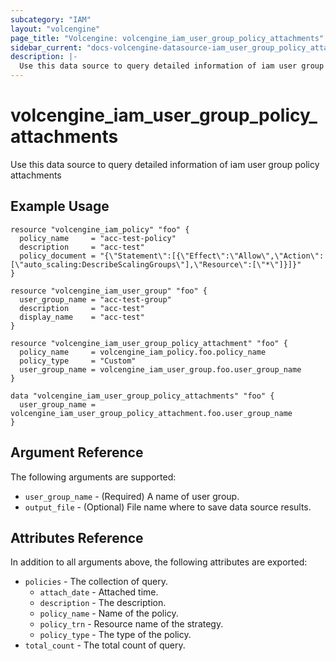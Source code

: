 ```yaml
---
subcategory: "IAM"
layout: "volcengine"
page_title: "Volcengine: volcengine_iam_user_group_policy_attachments"
sidebar_current: "docs-volcengine-datasource-iam_user_group_policy_attachments"
description: |-
  Use this data source to query detailed information of iam user group policy attachments
---
```

# volcengine_iam_user_group_policy_attachments
Use this data source to query detailed information of iam user group policy attachments
## Example Usage
```hcl
resource "volcengine_iam_policy" "foo" {
  policy_name     = "acc-test-policy"
  description     = "acc-test"
  policy_document = "{\"Statement\":[{\"Effect\":\"Allow\",\"Action\":[\"auto_scaling:DescribeScalingGroups\"],\"Resource\":[\"*\"]}]}"
}

resource "volcengine_iam_user_group" "foo" {
  user_group_name = "acc-test-group"
  description     = "acc-test"
  display_name    = "acc-test"
}

resource "volcengine_iam_user_group_policy_attachment" "foo" {
  policy_name     = volcengine_iam_policy.foo.policy_name
  policy_type     = "Custom"
  user_group_name = volcengine_iam_user_group.foo.user_group_name
}

data "volcengine_iam_user_group_policy_attachments" "foo" {
  user_group_name = volcengine_iam_user_group_policy_attachment.foo.user_group_name
}
```
## Argument Reference
The following arguments are supported:
* `user_group_name` - (Required) A name of user group.
* `output_file` - (Optional) File name where to save data source results.

## Attributes Reference
In addition to all arguments above, the following attributes are exported:
* `policies` - The collection of query.
    * `attach_date` - Attached time.
    * `description` - The description.
    * `policy_name` - Name of the policy.
    * `policy_trn` - Resource name of the strategy.
    * `policy_type` - The type of the policy.
* `total_count` - The total count of query.


